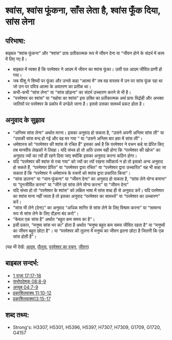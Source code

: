 # श्वांस, श्वांस फूंकना, साँस लेता है, श्वांस फूँक दिया, सांस लेना #

## परिभाषा: ##

बाइबल “श्वांस फूंकना” और “श्वांस” प्रायः प्रतीकात्मक रूप में जीवन देना या “जीवन होने के संदर्भ में काम में लिए गए है। 

* बाइबल में व्यक्त है कि परमेश्वर ने आदम में जीवन का श्वांस फूंका। उसी पल आदम जीवित प्राणी हो गया।
* जब यीशु ने शिष्यों पर फूंका और उनसे कहा “आत्मा में” तब वह वास्तव में उन पर सांस फूंक रहा था जो उन पर पवित्र आत्मा के अवतरण का प्रतीक था।
* कभी-कभी “सांस लेना” या “सांस छोड़ना” का संदर्भ उच्चारण करने से भी है।
* "परमेश्वर का श्वांस” या “यहोवा का श्वांस” इस उक्ति का प्रतीकात्मक अर्थ प्रायः विद्रोही और अभक्त जातियों पर परमेश्वर के प्रकोप में उण्डेले जाना है। इससे उसका सामर्थ्य प्रकट होता है।

## अनुवाद के सुझाव ##

* “अन्तिम सांस लेना” अर्थात मरना। इसका अनुवाद हो सकता है, “उसने अपनी अन्तिम सांस ली” या “उसकी सांस बन्द हो गई और वह मर गया “ या “उसने अन्तिम बार हवा में सांस ली”।
* धर्मशास्त्र को “परमेश्वर की श्वांस से रचित हैं” इसका अर्थ है कि परमेश्वर ने वचन कहे या प्रेरित किए तब मानवीय लेखकों ने लिखा। यदि संभव हो तो अति उत्तम यही होगा कि “परमेश्वर की खोज” का अनुवाद ज्यों का त्यों ही रहने दिया जाए क्योंकि इसका अनुवाद करना कठिन होगा।
* यदि “परमेश्वर की श्वांस से रचा गया” को ज्यों का त्यों रखना स्वीकार्य न हो तो इसको अन्य अनुवाद हो सकते हैं, “परमेश्वर प्रेरित” या “परमेश्वर द्वारा रचित” या “परमेश्वर द्वारा उच्चारित” यह भी कहा जा सकता है कि “परमेश्वर ने धर्मशास्त्र के वचनों को श्वांस द्वारा प्रसारित किया”।
* “सांस डालना” या “जान फूंकना” या “जीवन देना” का अनुवाद हो सकता है, “सांस लेने योग्य बनाना” या “पुनजीर्वित करना” या “जीने एवं सांस लेने योग्य करना” या “जीवन देना”
* यदि संभव हो तो “परमेश्वर के श्वांस” को लक्षित भाषा में सांस शब्द ही से अनुवाद करें। यदि परमेश्वर का श्वांस माना नहीं जाता है तो इसका अनुवाद “परमेश्वर का सामर्थ्य” या “परमेश्वर का उच्चारण” करें।
* “सांस भी लेने (देना)” का अनुवाद “अधिक शान्ति से सांस लेने के लिए विश्राम करना” या “सामान्य रूप से सांस लेने के लिए दौड़ना बंद करो”।
* “केवल एक सांस है” अर्थात “बहुत कम समय का है”।
* इसी प्रकार, “मनुष्य सांस भर का” होता है अर्थात “मनुष्य बहुत कम समय जीवित रहता है” या “मनुष्यों का जीवन बहुत छोटा है”। या “परमेश्वर की तुलना में मनुष्य का जीवन इतना छोटा है जितनी कि एक सांस होती है”।

(यह भी देखें: [आदम](../names/adam.md), [पौलुस](../names/paul.md), [परमेश्वर का वचन](../kt/wordofgod.md), [जीवन](../kt/life.md))

## बाइबल सन्दर्भ: ##

* [1 राजा 17:17-18](rc://hi/tn/help/1ki/17/17)
* [सभोपदेशक 08:8-9](rc://hi/tn/help/ecc/08/08)
* [अय्यूब 04:7-9](rc://hi/tn/help/job/04/07)
* [प्रकाशितवाक्य 11:10-12](rc://hi/tn/help/rev/11/10)
* [प्रकाशितवाक्य13:15-17](rc://hi/tn/help/rev/13/15)

## शब्द तथ्य: ##

* Strong's: H3307, H5301, H5396, H5397, H7307, H7309, G1709, G1720, G4157
